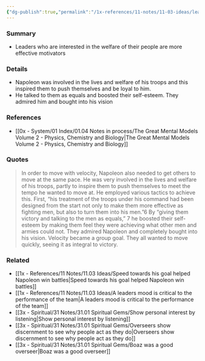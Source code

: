 ```yaml
---
{"dg-publish":true,"permalink":"/1x-references/11-notes/11-03-ideas/leaders-who-are-interested-in-the-welfare-of-their-people-are-more-effective-motivators/","title":"Leaders who are interested in the welfare of their people are more effective motivators","created":"2025-04-19T12:36:27.572+03:00","updated":"2025-04-19T21:00:15.967+03:00"}
---
```



### Summary
- Leaders who are interested in the welfare of their people are more effective motivators

### Details
- Napoleon was involved in the lives and welfare of his troops and this inspired them to push themselves and be loyal to him.
- He talked to them as equals and boosted their self-esteem. They admired him and bought into his vision

### References
- [[0x - System/01 Index/01.04 Notes in process/The Great Mental Models Volume 2 - Physics, Chemistry and Biology\|The Great Mental Models Volume 2 - Physics, Chemistry and Biology]]

### Quotes
>In order to move with velocity, Napoleon also needed to get others to move at the same pace. He was very involved in the lives and welfare of his troops, partly to inspire them to push themselves to meet the tempo he wanted to move at. He employed various tactics to achieve this. First, “his treatment of the troops under his command had been designed from the start not only to make them more effective as fighting men, but also to turn them into his men.”6 By “giving them victory and talking to the men as equals,” 7 he boosted their self-esteem by making them feel they were achieving what other men and armies could not. They admired Napoleon and completely bought into his vision. Velocity became a group goal. They all wanted to move quickly, seeing it as integral to victory.


### Related
 - [[1x - References/11 Notes/11.03 Ideas/Speed towards his goal helped Napoleon win battles\|Speed towards his goal helped Napoleon win battles]]
- [[1x - References/11 Notes/11.03 Ideas/A leaders mood is critical to the performance of the team\|A leaders mood is critical to the performance of the team]]
- [[3x - Spiritual/31 Notes/31.01 Spiritual Gems/Show personal interest by listening\|Show personal interest by listening]]
- [[3x - Spiritual/31 Notes/31.01 Spiritual Gems/Overseers show discernment to see why people act as they do\|Overseers show discernment to see why people act as they do]]
- [[3x - Spiritual/31 Notes/31.01 Spiritual Gems/Boaz was a good overseer\|Boaz was a good overseer]]

